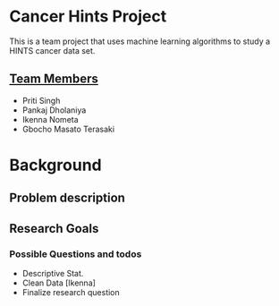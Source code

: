 # Cancer Hints Project
 This is a team project that uses machine learning algorithms to study a HINTS cancer data set.

## <u> Team Members </u>
- Priti Singh
- Pankaj Dholaniya
- Ikenna Nometa
- Gbocho Masato Terasaki

# Background
## Problem description

## Research Goals
### Possible Questions and todos
- Descriptive Stat.
- Clean Data [Ikenna]
- Finalize research question 
